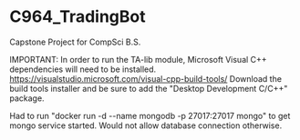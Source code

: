 # C964_TradingBot
Capstone Project for CompSci B.S.


IMPORTANT:
In order to run the TA-lib module, Microsoft Visual C++ dependencies will need to be installed.
https://visualstudio.microsoft.com/visual-cpp-build-tools/
Download the build tools installer and be sure to add the "Desktop Development C/C++" package.

Had to run "docker run -d --name mongodb -p 27017:27017 mongo" to get mongo service started. Would not allow database
connection otherwise.
